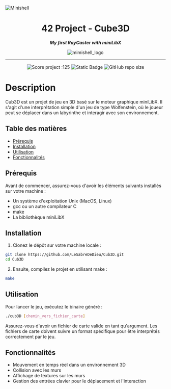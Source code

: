 ![Minishell](https://github.com/user-attachments/assets/bc9d3626-f764-40b8-ac2c-9750540e6f1b)
<h1 align="center">
	42 Project - Cube3D
</h1>

<p align="center">
	<b><i> My first RayCaster with miniLibX </i></b>
</p>

<p align="center">
	<img src="https://raw.githubusercontent.com/ayogun/42-project-badges/refs/heads/main/badges/minishelle.png" alt="mimishell_logo" />
</p>

---
<p align="center">
	<img src="https://img.shields.io/badge/Score-120-green?style=flat-square&logo=42" alt="Score project :125"/>
	<img alt="Static Badge" src="https://img.shields.io/badge/Outstanding-0-blue?style=flat-square&logo=42">
	<img alt="GitHub repo size" src="https://img.shields.io/github/repo-size/LeSabreDeDieu/Cub3D?style=flat-square&logo=github">
</p>

# Description
Cub3D est un projet de jeu en 3D basé sur le moteur graphique miniLibX. Il s'agit d'une interprétation simple d'un jeu de type Wolfenstein, où le joueur peut se déplacer dans un labyrinthe et interagir avec son environnement.

## Table des matières
- [Prérequis](#prérequis)
- [Installation](#installation)
- [Utilisation](#utilisation)
- [Fonctionnalités](#fonctionnalités)

## Prérequis

Avant de commencer, assurez-vous d'avoir les éléments suivants installés sur votre machine :

- Un système d'exploitation Unix (MacOS, Linux)
- gcc ou un autre compilateur C
- make
- La bibliothèque miniLibX

## Installation

1. Clonez le dépôt sur votre machine locale :

```sh
git clone https://github.com/LeSabreDeDieu/Cub3D.git
cd Cub3D
```
2. Ensuite, compilez le projet en utilisant make :

```sh
make
```

## Utilisation

Pour lancer le jeu, exécutez le binaire généré :

```sh
./cub3D [chemin_vers_fichier_carte]
```

Assurez-vous d'avoir un fichier de carte valide en tant qu'argument. Les fichiers de carte doivent suivre un format spécifique pour être interprétés correctement par le jeu.

## Fonctionnalités

- Mouvement en temps réel dans un environnement 3D
- Collision avec les murs
- Affichage de textures sur les murs
- Gestion des entrées clavier pour le déplacement et l'interaction

